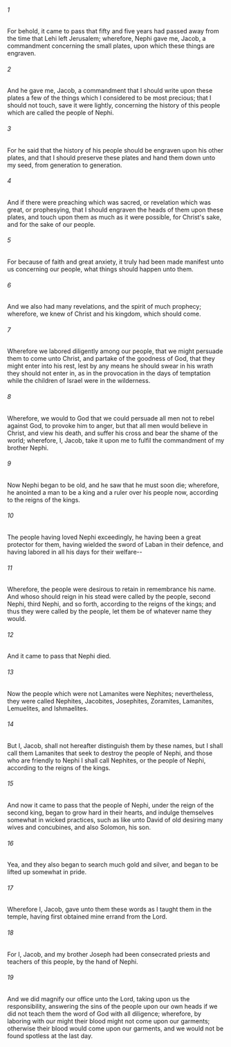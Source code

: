 ###### 1
For behold, it came to pass that fifty and five years had passed away from the time that Lehi left Jerusalem; wherefore, Nephi gave me, Jacob, a commandment concerning the small plates, upon which these things are engraven.

###### 2
And he gave me, Jacob, a commandment that I should write upon these plates a few of the things which I considered to be most precious; that I should not touch, save it were lightly, concerning the history of this people which are called the people of Nephi.

###### 3
For he said that the history of his people should be engraven upon his other plates, and that I should preserve these plates and hand them down unto my seed, from generation to generation.

###### 4
And if there were preaching which was sacred, or revelation which was great, or prophesying, that I should engraven the heads of them upon these plates, and touch upon them as much as it were possible, for Christ's sake, and for the sake of our people.

###### 5
For because of faith and great anxiety, it truly had been made manifest unto us concerning our people, what things should happen unto them.

###### 6
And we also had many revelations, and the spirit of much prophecy; wherefore, we knew of Christ and his kingdom, which should come.

###### 7
Wherefore we labored diligently among our people, that we might persuade them to come unto Christ, and partake of the goodness of God, that they might enter into his rest, lest by any means he should swear in his wrath they should not enter in, as in the provocation in the days of temptation while the children of Israel were in the wilderness.

###### 8
Wherefore, we would to God that we could persuade all men not to rebel against God, to provoke him to anger, but that all men would believe in Christ, and view his death, and suffer his cross and bear the shame of the world; wherefore, I, Jacob, take it upon me to fulfil the commandment of my brother Nephi.

###### 9
Now Nephi began to be old, and he saw that he must soon die; wherefore, he anointed a man to be a king and a ruler over his people now, according to the reigns of the kings.

###### 10
The people having loved Nephi exceedingly, he having been a great protector for them, having wielded the sword of Laban in their defence, and having labored in all his days for their welfare--

###### 11
Wherefore, the people were desirous to retain in remembrance his name. And whoso should reign in his stead were called by the people, second Nephi, third Nephi, and so forth, according to the reigns of the kings; and thus they were called by the people, let them be of whatever name they would.

###### 12
And it came to pass that Nephi died.

###### 13
Now the people which were not Lamanites were Nephites; nevertheless, they were called Nephites, Jacobites, Josephites, Zoramites, Lamanites, Lemuelites, and Ishmaelites.

###### 14
But I, Jacob, shall not hereafter distinguish them by these names, but I shall call them Lamanites that seek to destroy the people of Nephi, and those who are friendly to Nephi I shall call Nephites, or the people of Nephi, according to the reigns of the kings.

###### 15
And now it came to pass that the people of Nephi, under the reign of the second king, began to grow hard in their hearts, and indulge themselves somewhat in wicked practices, such as like unto David of old desiring many wives and concubines, and also Solomon, his son.

###### 16
Yea, and they also began to search much gold and silver, and began to be lifted up somewhat in pride.

###### 17
Wherefore I, Jacob, gave unto them these words as I taught them in the temple, having first obtained mine errand from the Lord.

###### 18
For I, Jacob, and my brother Joseph had been consecrated priests and teachers of this people, by the hand of Nephi.

###### 19
And we did magnify our office unto the Lord, taking upon us the responsibility, answering the sins of the people upon our own heads if we did not teach them the word of God with all diligence; wherefore, by laboring with our might their blood might not come upon our garments; otherwise their blood would come upon our garments, and we would not be found spotless at the last day.

